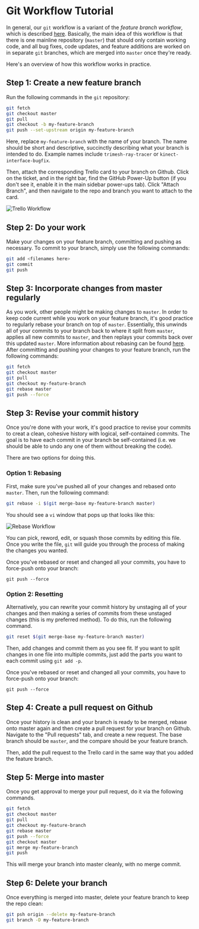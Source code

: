 # Git Workflow Tutorial

In general, our `git` workflow is a variant of the _feature branch workflow_, which is described [here](https://www.atlassian.com/git/tutorials/comparing-workflows#feature-branch-workflow).
Basically, the main idea of this workflow is that there is one mainline repository (`master`) that should only contain working code, and all bug fixes, code updates, and feature additions are worked on in separate `git` branches, which are merged into `master` once they're ready.

Here's an overview of how this workflow works in practice.

## Step 1: Create a new feature branch

Run the following commands in the `git` repository:

```bash
git fetch
git checkout master
git pull
git checkout -b my-feature-branch
git push --set-upstream origin my-feature-branch
```

Here, replace `my-feature-branch` with the name of your branch.
The name should be short and descriptive, succinctly describing what your branch is intended to do.
Example names include `trimesh-ray-tracer` or `kinect-interface-bugfix`.

Then, attach the corresponding Trello card to your branch on Github.
Click on the ticket, and in the right bar, find the GitHub Power-Up button (if you don't see it, enable it in the main sidebar power-ups tab).
Click "Attach Branch", and then navigate to the repo and branch you want to attach to the card.

![Trello Workflow](https://github.com/BerkeleyAutomation/manuals/raw/master/images/git_workflow/trello.png)

## Step 2: Do your work

Make your changes on your feature branch, committing and pushing as necessary.
To commit to your branch, simply use the following commands:

```bash
git add <filenames here>
git commit
git push
```

## Step 3: Incorporate changes from master regularly

As you work, other people might be making changes to `master`.
In order to keep code current while you work on your feature branch, it's good practice to regularly rebase your branch on top of `master`.
Essentially, this unwinds all of your commits to your branch back to where it split from `master`, applies all new commits to `master`, and then replays your commits back over this updated `master`.
More information about rebasing can be found [here](https://www.atlassian.com/git/tutorials/merging-vs-rebasing).
After committing and pushing your changes to your feature branch, run the following commands:

```bash
git fetch
git checkout master
git pull
git checkout my-feature-branch
git rebase master
git push --force
```

## Step 3: Revise your commit history

Once you're done with your work, it's good practice to revise your commits to creat a clean, cohesive history with logical, self-contained commits.
The goal is to have each commit in your branch be self-contained (i.e. we should be able to undo any one of them without breaking the code).

There are two options for doing this.

### Option 1: Rebasing

First, make sure you've pushed all of your changes and rebased onto `master`.
Then, run the following command:

```bash
git rebase -i $(git merge-base my-feature-branch master)
```

You should see a `vi` window that pops up that looks like this:

![Rebase Workflow](https://github.com/BerkeleyAutomation/manuals/raw/master/images/git_workflow/rebase.png)

You can pick, reword, edit, or squash those commits by editing this file.
Once you write the file, `git` will guide you through the process of making the changes you wanted.

Once you've rebased or reset and changed all your commits, you have to force-push onto your branch:

```
git push --force
```

### Option 2: Resetting

Alternatively, you can rewrite your commit history by unstaging all of your changes and then making a series of commits from these unstaged changes (this is my preferred method).
To do this, run the following command.

```bash
git reset $(git merge-base my-feature-branch master)
```

Then, add changes and commit them as you see fit.
If you want to split changes in one file into multiple commits, just add the parts you want to each commit using `git add -p`.

Once you've rebased or reset and changed all your commits, you have to force-push onto your branch:

```
git push --force
```

## Step 4: Create a pull request on Github

Once your history is clean and your branch is ready to be merged, rebase onto master again and then create a pull request for your branch on Github.
Navigate to the "Pull requests" tab, and create a new request. The base branch should be `master`, and the compare should be your feature branch.

Then, add the pull request to the Trello card in the same way that you added the feature branch.

## Step 5: Merge into master

Once you get approval to merge your pull request, do it via the following commands.

```bash
git fetch
git checkout master
git pull
git checkout my-feature-branch
git rebase master
git push --force
git checkout master
git merge my-feature-branch
git push
```

This will merge your branch into master cleanly, with no merge commit.

## Step 6: Delete your branch

Once everything is merged into master, delete your feature branch to keep the repo clean:

```bash
git psh origin --delete my-feature-branch
git branch -D my-feature-branch
```

